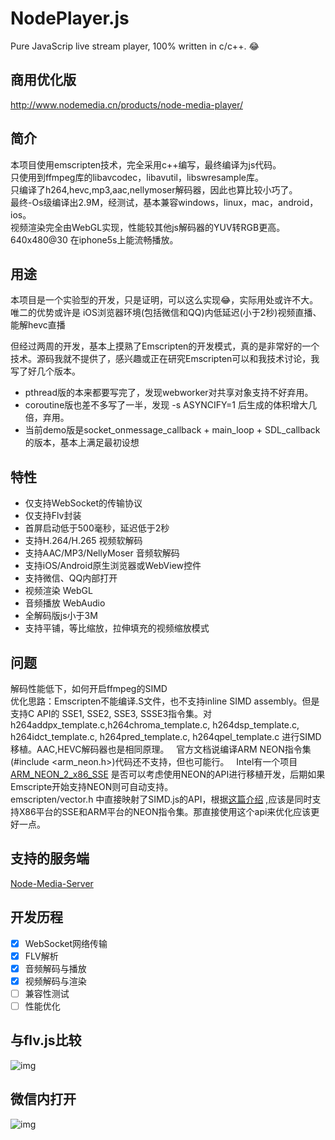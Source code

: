 # NodePlayer.js
Pure JavaScrip live stream player, 100% written in c/c++. :joy:

## 商用优化版
http://www.nodemedia.cn/products/node-media-player/

## 简介
本项目使用emscripten技术，完全采用c++编写，最终编译为js代码。  
只使用到ffmpeg库的libavcodec，libavutil，libswresample库。  
只编译了h264,hevc,mp3,aac,nellymoser解码器，因此也算比较小巧了。  
最终-Os级编译出2.9M，经测试，基本兼容windows，linux，mac，android，ios。  
视频渲染完全由WebGL实现，性能较其他js解码器的YUV转RGB更高。640x480@30 在iphone5s上能流畅播放。

## 用途
本项目是一个实验型的开发，只是证明，可以这么实现:joy:，实际用处或许不大。  
唯二的优势或许是 iOS浏览器环境(包括微信和QQ)内低延迟(小于2秒)视频直播、能解hevc直播

但经过两周的开发，基本上摸熟了Emscripten的开发模式，真的是非常好的一个技术。源码我就不提供了，感兴趣或正在研究Emscripten可以和我技术讨论，我写了好几个版本。 
- pthread版的本来都要写完了，发现webworker对共享对象支持不好弃用。
- coroutine版也差不多写了一半，发现 -s ASYNCIFY=1 后生成的体积增大几倍，弃用。
- 当前demo版是socket_onmessage_callback + main_loop + SDL_callback的版本，基本上满足最初设想

## 特性
- 仅支持WebSocket的传输协议
- 仅支持Flv封装
- 首屏启动低于500毫秒，延迟低于2秒
- 支持H.264/H.265 视频软解码
- 支持AAC/MP3/NellyMoser 音频软解码
- 支持iOS/Android原生浏览器或WebView控件
- 支持微信、QQ内部打开
- 视频渲染 WebGL
- 音频播放 WebAudio
- 全解码版js小于3M
- 支持平铺，等比缩放，拉伸填充的视频缩放模式

## 问题
解码性能低下，如何开启ffmpeg的SIMD  
优化思路：Emscripten不能编译.S文件，也不支持inline SIMD assembly。但是支持C API的 SSE1, SSE2, SSE3, SSSE3指令集。对h264addpx_template.c,h264chroma_template.c, h264dsp_template.c, h264idct_template.c, h264pred_template.c, h264qpel_template.c 进行SIMD移植。AAC,HEVC解码器也是相同原理。  
官方文档说编译ARM NEON指令集(#include <arm_neon.h>)代码还不支持，但也可能行。   
Intel有一个项目[ARM_NEON_2_x86_SSE](https://github.com/intel/ARM_NEON_2_x86_SSE) 是否可以考虑使用NEON的API进行移植开发，后期如果Emscripte开始支持NEON则可自动支持。  
emscripten/vector.h 中直接映射了SIMD.js的API，根据[这篇介绍](https://hacks.mozilla.org/2014/10/introducing-simd-js/) ,应该是同时支持X86平台的SSE和ARM平台的NEON指令集。那直接使用这个api来优化应该更好一点。

## 支持的服务端
[Node-Media-Server](https://github.com/illuspas/Node-Media-Server)

## 开发历程
 - [x] WebSocket网络传输
 - [x] FLV解析
 - [x] 音频解码与播放
 - [x] 视频解码与渲染
 - [ ] 兼容性测试
 - [ ] 性能优化
 
## 与flv.js比较
![img](https://github.com/illuspas/NodePlayer.js/blob/master/nodeplayerjs_flvjs.png)

## 微信内打开
![img](https://github.com/illuspas/NodePlayer.js/blob/master/wechat_desktop.jpg)
